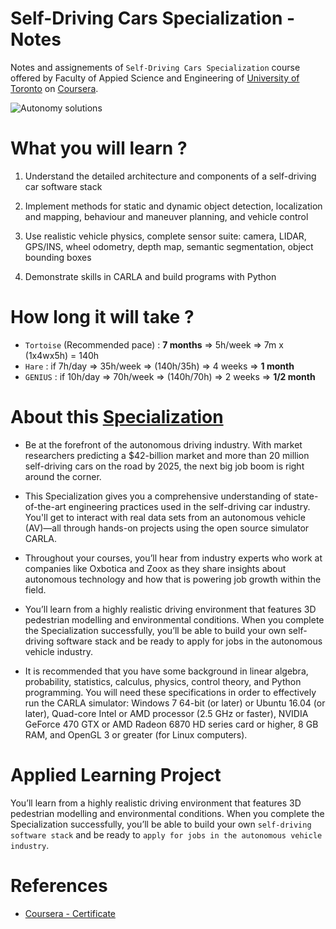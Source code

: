 # Self-Driving Cars Specialization - Notes

Notes and assignements of `Self-Driving Cars Specialization` course offered by Faculty of Appied Science and Engineering of [University of Toronto](https://www.autodrive.utoronto.ca/) on [Coursera](https://www.coursera.org/specializations/self-driving-cars). 

![Autonomy solutions](https://www.rd.com/wp-content/uploads/2022/08/self-driving-cars-GettyImages-1292394282-JVedit.jpg?resize=768,512) 


# What you will learn ? 

1. Understand the detailed architecture and components of a self-driving car software stack

2. Implement methods for static and dynamic object detection, localization and mapping, behaviour and maneuver planning, and vehicle control

3. Use realistic vehicle physics, complete sensor suite: camera, LIDAR, GPS/INS, wheel odometry, depth map, semantic segmentation, object bounding boxes

4. Demonstrate skills in CARLA and build programs with Python

# How long it will take ? 
- `Tortoise` (Recommended pace) : **7 months** => 5h/week => 7m x (1x4wx5h) = 140h
- `Hare`   : if 7h/day  => 35h/week => (140h/35h) => 4 weeks => **1 month**
- `GENIUS`  : if 10h/day => 70h/week => (140h/70h) => 2 weeks => **1/2 month**


# About this [Specialization](https://www.coursera.org/specializations/self-driving-cars#courses)

- Be at the forefront of the autonomous driving industry. With market researchers predicting a $42-billion market and more than 20 million self-driving cars on the road by 2025, the next big job boom is right around the corner.

- This Specialization gives you a comprehensive understanding of state-of-the-art engineering practices used in the self-driving car industry. You'll get to interact with real data sets from an autonomous vehicle (AV)―all through hands-on projects using the open source simulator CARLA.

- Throughout your courses, you’ll hear from industry experts who work at companies like Oxbotica and Zoox as they share insights about autonomous technology and how that is powering job growth within the field.

- You’ll learn from a highly realistic driving environment that features 3D pedestrian modelling and environmental conditions. When you complete the Specialization successfully, you’ll be able to build your own self-driving software stack and be ready to apply for jobs in the autonomous vehicle industry.

- It is recommended that you have some background in linear algebra, probability, statistics, calculus, physics, control theory, and Python programming. You will need these specifications in order to effectively run the CARLA simulator: Windows 7 64-bit (or later) or Ubuntu 16.04 (or later), Quad-core Intel or AMD processor (2.5 GHz or faster), NVIDIA GeForce 470 GTX or AMD Radeon 6870 HD series card or higher, 8 GB RAM, and OpenGL 3 or greater (for Linux computers).

# Applied Learning Project

You’ll learn from a highly realistic driving environment that features 3D pedestrian modelling and environmental conditions. When you complete the Specialization successfully, you’ll be able to build your own `self-driving software stack` and be ready to `apply for jobs in the autonomous vehicle industry`.


# References


- [Coursera - Certificate](https://www.coursera.org/specializations/self-driving-cars)
